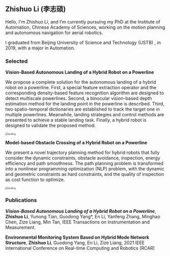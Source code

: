 ## Zhishuo Li (李志硕)

Hello, I'm Zhishuo Li, and I'm currently pursuing my PhD at the Institute of Automation, Chinese Academy of Sciences, working on the motion planning and autonomous navigation for aerial robotics.

I graduated from Beijing University of Science and Technology (USTB) , in 2019, with a major in Automation.

### Selected

**Vision-Based Autonomous Landing of a Hybrid Robot on a Powerline**

We propose a complete solution for the autonomous landing of a hybrid robot on a powerline. First, a special feature extraction operator and the corresponding density-based feature recognition algorithm are designed to detect multiscale powerlines. Second, a binocular vision-based depth estimation method for the landing point in the powerline is described. Third, two spatio-temporal dictionaries are established to track the target one in multiple powerlines. Meanwhile, landing strategies and control methods are presented to achieve a stable landing task. Finally, a hybrid robot is designed to validate the proposed method.

<img src=".\assets\img\Autonomous_Landing.gif" alt="landing" style="zoom:50%;" />

**Model-based Obstacle Crossing of a Hybrid Robot on a Powerline**

We present a novel trajectory planning method for hybrid robots that fully consider the dynamic constraints, obstacle avoidance, inspection, energy efficiency and path smoothness. The path planning problem is transformed into a nonlinear programming optimization (NLP) problem, with the dynamic and geometric constraints as hard constraints, and the quality of inspection as cost function to optimize. 

<img src=".\assets\img\Autonomous_Landing.gif" alt="landing" style="zoom: 50%;" />



### Publications

***Vision-Based Autonomous Landing of a Hybrid Robot on a Powerline***, **Zhishuo Li**, Yunong Tian, Guodong Yang*, En Li, Yanfeng Zhang, Minghao Chen, Zize Liang, Min Tan, IEEE Transactions on Instrumentation and Measurement. 





**Environmental Monitoring System Based on Hybrid Mode Network Structure**, **Zhishuo Li**, Guodong Yang, En Li, Zize Liang, 2021 IEEE International Conference on Real-time Computing and Robotics (RCAR)



<!-- ```markdown
Syntax highlighted code block

# Header 1
## Header 2
### Header 3

- Bulleted
- List

1. Numbered
2. List

**Bold** and _Italic_ and `Code` text

[Link](url) and ![Image](src)

``` -->
